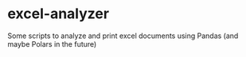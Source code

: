 # excel-analyzer
Some scripts to analyze and print excel documents using Pandas (and maybe Polars in the future)
